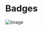 # Badges
 ![Image](https://github.com/mayankgkv/Cloud_lab/assets/29403568/df900954-77e5-455a-8ad1-9fa369d0d6b9) 

